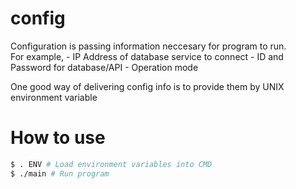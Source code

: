# config

Configuration is passing information neccesary for program to run.</br>
For example,
	- IP Address of database service to connect
	- ID and Password for database/API
	- Operation mode

One good way of delivering config info is to provide them by UNIX environment variable

# How to use
```bash
$ . ENV # Load environment variables into CMD
$ ./main # Run program
```

